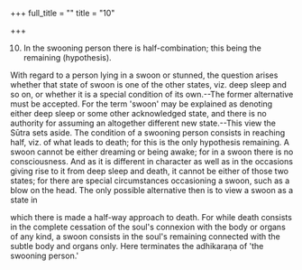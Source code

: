 +++
full_title = ""
title = "10"

+++


10. In the swooning person there is half-combination; this being the remaining (hypothesis).

With regard to a person lying in a swoon or stunned, the question arises whether that state of swoon is one of the other states, viz. deep sleep and so on, or whether it is a special condition of its own.--The former alternative must be accepted. For the term 'swoon' may be explained as denoting either deep sleep or some other acknowledged state, and there is no authority for assuming an altogether different new state.--This view the Sūtra sets aside. The condition of a swooning person consists in reaching half, viz. of what leads to death; for this is the only hypothesis remaining. A swoon cannot be either dreaming or being awake; for in a swoon there is no consciousness. And as it is different in character as well as in the occasions giving rise to it from deep sleep and death, it cannot be either of those two states; for there are special circumstances occasioning a swoon, such as a blow on the head. The only possible alternative then is to view a swoon as a state in

which there is made a half-way approach to death. For while death consists in the complete cessation of the soul's connexion with the body or organs of any kind, a swoon consists in the soul's remaining connected with the subtle body and organs only. Here terminates the adhikaraṇa of 'the swooning person.'

